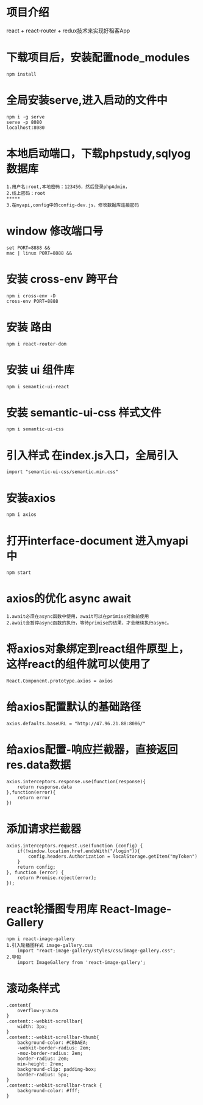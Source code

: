 # 项目介绍
 react + react-router + redux技术来实现好租客App

 # 下载项目后，安装配置node_modules
    npm install

 # 全局安装serve,进入启动的文件中
    npm i -g serve
    serve -p 8080
    localhost:8080

 # 本地启动端口，下载phpstudy,sqlyog数据库
    1.用户名:root,本地密码：123456，然后登录phpAdmin，
    2.线上密码：root
    *****
    3.在myapi,config中的config-dev.js，修改数据库连接密码

 # window 修改端口号 
    set PORT=8888 && 
    mac | linux PORT=8888 &&

 # 安装 cross-env 跨平台  
    npm i cross-env -D
    cross-env PORT=8888

 # 安装 路由
    npm i react-router-dom

 # 安装 ui 组件库
    npm i semantic-ui-react

 # 安装 semantic-ui-css 样式文件
    npm i semantic-ui-css

 # 引入样式 在index.js入口，全局引入
    import "semantic-ui-css/semantic.min.css"

# 安装axios
    npm i axios

# 打开interface-document 进入myapi中
    npm start

# axios的优化 async await
    1.await必须在async函数中使用，await可以在primise对象前使用
    2.await会暂停async函数的执行，等待primise的结果，才会继续执行async。

# 将axios对象绑定到react组件原型上，这样react的组件就可以使用了
    React.Component.prototype.axios = axios

 # 给axios配置默认的基础路径
    axios.defaults.baseURL = "http://47.96.21.88:8086/"

 # 给axios配置-响应拦截器，直接返回res.data数据
    axios.interceptors.response.use(function(response){
        return response.data
    },function(error){
        return error
    })

# 添加请求拦截器
    axios.interceptors.request.use(function (config) {
        if(!window.location.href.endsWith("/login")){
            config.headers.Authorization = localStorage.getItem("myToken")
        }
        return config;
    }, function (error) {
        return Promise.reject(error);
    });

# react轮播图专用库 React-Image-Gallery
    npm i react-image-gallery
    1.引入轮播图样式 image-gallery.css
        import "react-image-gallery/styles/css/image-gallery.css";
    2.导包
        import ImageGallery from 'react-image-gallery';

# 滚动条样式 
    .content{
        overflow-y:auto
    }
    .content::-webkit-scrollbar{
        width: 3px;
    }
    .content::-webkit-scrollbar-thumb{
        background-color: #CBDAEA;
        -webkit-border-radius: 2em;
        -moz-border-radius: 2em;
        border-radius: 2em;
        min-height: 2rem;
        background-clip: padding-box;
        border-radius: 5px;
    }
    .content::-webkit-scrollbar-track {
        background-color: #fff;
    }
